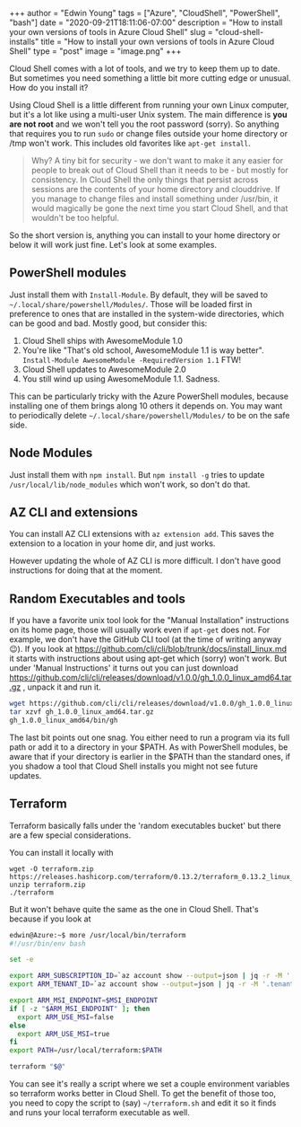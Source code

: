 +++
author = "Edwin Young"
tags = ["Azure", "CloudShell", "PowerShell", "bash"]
date = "2020-09-21T18:11:06-07:00"
description = "How to install your own versions of tools in Azure Cloud Shell"
slug = "cloud-shell-installs"
title = "How to install your own versions of tools in Azure Cloud Shell"
type = "post"
image = "image.png"
+++

Cloud Shell comes with a lot of tools, and we try to keep them up to date. But sometimes you need something a little bit more cutting edge or unusual. How do you install it?

Using Cloud Shell is a little different from running your own Linux computer, but it's a lot like using a multi-user Unix system. 
The main difference is **you are not root** and we won't tell you the root password (sorry). 
So anything that requires you to run `sudo` or change files outside your home directory or /tmp won't work. This includes old favorites like `apt-get install`.

> Why? A tiny bit for security - we don't want to make it any easier for people to break out of Cloud Shell than it needs to be - but 
> mostly for consistency. In Cloud Shell the only things that persist across sessions are the contents of your home directory 
> and clouddrive. If you manage to change files and install something under /usr/bin, it would magically be gone the next time you start
> Cloud Shell, and that wouldn't be too helpful.

So the short version is, anything you can install to your home directory or below it will work just fine. Let's look at some examples.

## PowerShell modules

Just install them with `Install-Module`. By default, they will be saved to `~/.local/share/powershell/Modules/`. Those will be loaded first 
in preference to ones that are installed in the system-wide directories, which can be good and bad. Mostly good, but consider this:

1. Cloud Shell ships with AwesomeModule 1.0
2. You're like "That's old school, AwesomeModule 1.1 is way better". `Install-Module AwesomeModule -RequiredVersion 1.1` FTW!
3. Cloud Shell updates to AwesomeModule 2.0
4. You still wind up using AwesomeModule 1.1. Sadness.

This can be particularly tricky with the Azure PowerShell modules, because installing one of them brings along 10 others it depends on. You may want to periodically delete `~/.local/share/powershell/Modules/` to be on the safe side.

## Node Modules

Just install them with `npm install`. But `npm install -g` tries to update `/usr/local/lib/node_modules` which won't work, so don't do that.

## AZ CLI and extensions

You can install AZ CLI extensions with `az extension add`. This saves the extension to a location in your home dir, and just works.

However updating the whole of AZ CLI is more difficult. I don't have good instructions for doing that at the moment.

## Random Executables and tools

If you have a favorite unix tool look for the "Manual Installation" instructions on its home page, those will usually work even if `apt-get` does not. For example, we don't have the GitHub CLI tool (at the time of writing anyway😉). If you look at https://github.com/cli/cli/blob/trunk/docs/install_linux.md it starts with instructions about using apt-get which (sorry) won't work. But under 'Manual Instructions' it turns out you can just download https://github.com/cli/cli/releases/download/v1.0.0/gh_1.0.0_linux_amd64.tar.gz , unpack it and run it.

```bash
wget https://github.com/cli/cli/releases/download/v1.0.0/gh_1.0.0_linux_amd64.tar.gz 
tar xzvf gh_1.0.0_linux_amd64.tar.gz
gh_1.0.0_linux_amd64/bin/gh
```

The last bit points out one snag. You either need to run a program via its full path or add it to a directory in your $PATH. As with PowerShell modules, 
be aware that if your directory is earlier in the $PATH than the standard ones, if you shadow a tool that Cloud Shell installs you might not see future updates.

## Terraform

Terraform basically falls under the 'random executables bucket' but there are a few special considerations.

You can install it locally with

```
wget -O terraform.zip https://releases.hashicorp.com/terraform/0.13.2/terraform_0.13.2_linux_amd64.zip
unzip terraform.zip
./terraform 
```

But it won't behave quite the same as the one in Cloud Shell. That's because if you look at 

```bash
edwin@Azure:~$ more /usr/local/bin/terraform
#!/usr/bin/env bash

set -e

export ARM_SUBSCRIPTION_ID=`az account show --output=json | jq -r -M '.id'`
export ARM_TENANT_ID=`az account show --output=json | jq -r -M '.tenantId'`

export ARM_MSI_ENDPOINT=$MSI_ENDPOINT
if [ -z "$ARM_MSI_ENDPOINT" ]; then
  export ARM_USE_MSI=false
else
  export ARM_USE_MSI=true
fi
export PATH=/usr/local/terraform:$PATH

terraform "$@"
```

You can see it's really a script where we set a couple environment variables so terraform works better in Cloud Shell. To get the benefit of those too, you need to copy the script to (say) `~/terraform.sh` and 
edit it so it finds and runs your local terraform executable as well.